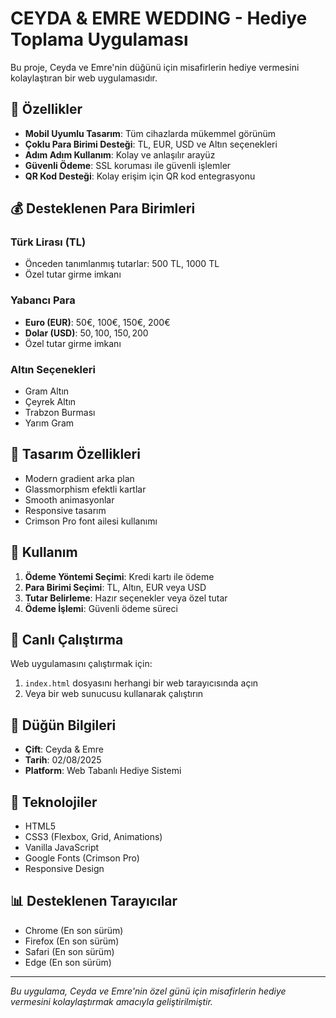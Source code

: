 # CEYDA & EMRE WEDDING - Hediye Toplama Uygulaması

Bu proje, Ceyda ve Emre'nin düğünü için misafirlerin hediye vermesini kolaylaştıran bir web uygulamasıdır.

## 🎯 Özellikler

- **Mobil Uyumlu Tasarım**: Tüm cihazlarda mükemmel görünüm
- **Çoklu Para Birimi Desteği**: TL, EUR, USD ve Altın seçenekleri
- **Adım Adım Kullanım**: Kolay ve anlaşılır arayüz
- **Güvenli Ödeme**: SSL koruması ile güvenli işlemler
- **QR Kod Desteği**: Kolay erişim için QR kod entegrasyonu

## 💰 Desteklenen Para Birimleri

### Türk Lirası (TL)
- Önceden tanımlanmış tutarlar: 500 TL, 1000 TL
- Özel tutar girme imkanı

### Yabancı Para
- **Euro (EUR)**: 50€, 100€, 150€, 200€
- **Dolar (USD)**: 50$, 100$, 150$, 200$
- Özel tutar girme imkanı

### Altın Seçenekleri
- Gram Altın
- Çeyrek Altın
- Trabzon Burması
- Yarım Gram

## 🎨 Tasarım Özellikleri

- Modern gradient arka plan
- Glassmorphism efektli kartlar
- Smooth animasyonlar
- Responsive tasarım
- Crimson Pro font ailesi kullanımı

## 📱 Kullanım

1. **Ödeme Yöntemi Seçimi**: Kredi kartı ile ödeme
2. **Para Birimi Seçimi**: TL, Altın, EUR veya USD
3. **Tutar Belirleme**: Hazır seçenekler veya özel tutar
4. **Ödeme İşlemi**: Güvenli ödeme süreci

## 🚀 Canlı Çalıştırma

Web uygulamasını çalıştırmak için:

1. `index.html` dosyasını herhangi bir web tarayıcısında açın
2. Veya bir web sunucusu kullanarak çalıştırın

## 📝 Düğün Bilgileri

- **Çift**: Ceyda & Emre
- **Tarih**: 02/08/2025
- **Platform**: Web Tabanlı Hediye Sistemi

## 🔧 Teknolojiler

- HTML5
- CSS3 (Flexbox, Grid, Animations)
- Vanilla JavaScript
- Google Fonts (Crimson Pro)
- Responsive Design

## 📊 Desteklenen Tarayıcılar

- Chrome (En son sürüm)
- Firefox (En son sürüm)
- Safari (En son sürüm)
- Edge (En son sürüm)

---

*Bu uygulama, Ceyda ve Emre'nin özel günü için misafirlerin hediye vermesini kolaylaştırmak amacıyla geliştirilmiştir.*
